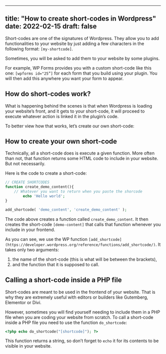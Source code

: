 
---
title: "How to create short-codes in Wordpress"
date: 2022-02-15
draft: false
---

Short-codes are one of the signatures of Wordpress. They allow you to add functionalities to your website by just adding a few characters in the following format: `[my-shortcode]`. 

Sometimes, you will be asked to add them to your website by some plugins. 

For example, WP Forms provides you with a custom short-code like this one: `[wpforms id="25”]` for each form that you build using your plugin. You will then add this anywhere you want your form to appear. 

## How do short-codes work?

What is happening behind the scenes is that when Wordpress is loading your website’s front, and it gets to your short-code, it will proceed to execute whatever action is linked it in the plugin’s code. 

To better view how that works, let’s create our own short-code:

## How to create your own short-code

Technically, all a short-code does is execute a given function. More often than not, that function returns some HTML code to include in your website. But not necessarily. 

Here is the code to create a short-code:

```php
// CREATE SHORTCODES
function create_demo_content(){
    // Whatever you want to return when you paste the shorcode
		echo 'Hello world';
}

add_shortcode( 'demo_content', 'create_demo_content' );
```

The code above creates a function called `create_demo_content`. It then creates the short-code `[demo-content]` that calls that function whenever you include in your frontend. 

As you can see, we use the WP function `[add_shortcode](https://developer.wordpress.org/reference/functions/add_shortcode/)`. It takes only two arguments:

1. the name of the short-code (this is what will be between the brackets),
2. and the function that it is supposed to call.

## Calling a short-code inside a PHP file

Short-codes are meant to be used in the frontend of your website. That is why they are extremely useful with editors or builders like Gutemberg, Elementor or Divi.

However, sometimes you will find yourself needing to include them in a PHP file when you are coding your website from scratch. To call a short-code inside a PHP file you need to use the function `do_shortcode`:

```php
<?php echo do_shortcode("[shortcode]"); ?>
```

This function returns a string, so don’t forget to `echo` it for its contents to be visible in your website.